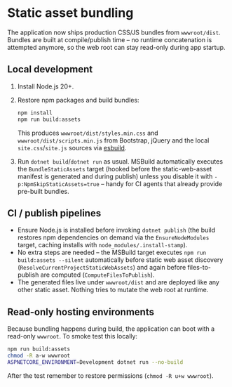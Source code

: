 # Static asset bundling

The application now ships production CSS/JS bundles from `wwwroot/dist`. Bundles are built at compile/publish time – no runtime concatenation is attempted anymore, so the web root can stay read-only during app startup.

## Local development

1. Install Node.js 20+.
2. Restore npm packages and build bundles:

   ```bash
   npm install
   npm run build:assets
   ```

   This produces `wwwroot/dist/styles.min.css` and `wwwroot/dist/scripts.min.js` from Bootstrap, jQuery and the local `site.css`/`site.js` sources via [esbuild](https://esbuild.github.io/).

3. Run `dotnet build`/`dotnet run` as usual. MSBuild automatically executes the `BundleStaticAssets` target (hooked before the static-web-asset manifest is generated and during publish) unless you disable it with `-p:NpmSkipStaticAssets=true` – handy for CI agents that already provide pre-built bundles.

## CI / publish pipelines

* Ensure Node.js is installed before invoking `dotnet publish` (the build restores npm dependencies on demand via the `EnsureNodeModules` target, caching installs with `node_modules/.install-stamp`).
* No extra steps are needed – the MSBuild target executes `npm run build:assets --silent` automatically before static web asset discovery (`ResolveCurrentProjectStaticWebAssets`) and again before files-to-publish are computed (`ComputeFilesToPublish`).
* The generated files live under `wwwroot/dist` and are deployed like any other static asset. Nothing tries to mutate the web root at runtime.

## Read-only hosting environments

Because bundling happens during build, the application can boot with a read-only `wwwroot`. To smoke test this locally:

```bash
npm run build:assets
chmod -R a-w wwwroot
ASPNETCORE_ENVIRONMENT=Development dotnet run --no-build
```

After the test remember to restore permissions (`chmod -R u+w wwwroot`).
